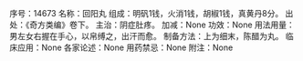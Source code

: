 序号：14673
名称：回阳丸
组成：明矾1钱，火消1钱，胡椒1钱，真黄丹8分。
出处：《奇方类编》卷下。
主治：阴症肚疼。
加减：None
功效：None
用法用量：男左女右握在手心，以帛缚之，出汗而愈。
制备方法：上为细末，陈醋为丸。
临床应用：None
各家论述：None
用药禁忌：None
附注：None
